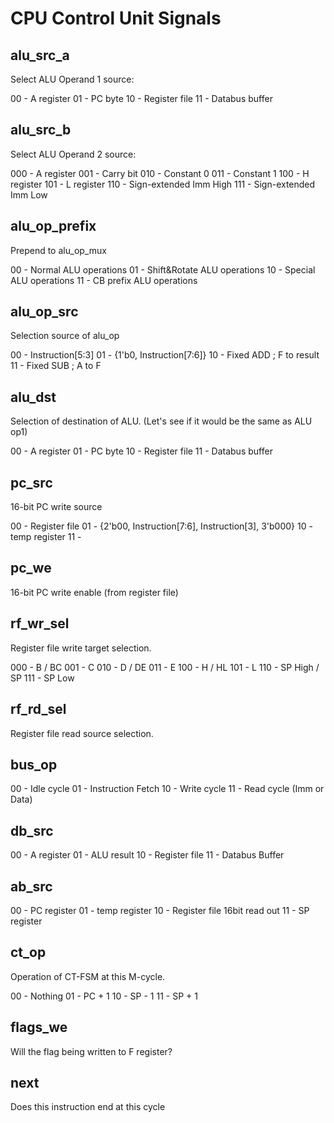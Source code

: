 # CPU Control Unit Signals

## alu_src_a

Select ALU Operand 1 source:

00 - A register
01 - PC byte
10 - Register file
11 - Databus buffer

## alu_src_b

Select ALU Operand 2 source:

000 - A register
001 - Carry bit
010 - Constant 0
011 - Constant 1
100 - H register
101 - L register
110 - Sign-extended Imm High
111 - Sign-extended Imm Low

## alu_op_prefix

Prepend to alu_op_mux

00 - Normal ALU operations
01 - Shift&Rotate ALU operations
10 - Special ALU operations
11 - CB prefix ALU operations

## alu_op_src

Selection source of alu_op

00 - Instruction[5:3]
01 - {1'b0, Instruction[7:6]}
10 - Fixed ADD ; F to result
11 - Fixed SUB ; A to F

## alu_dst

Selection of destination of ALU. (Let's see if it would be the same as ALU op1)

00 - A register
01 - PC byte
10 - Register file 
11 - Databus buffer

## pc_src

16-bit PC write source

00 - Register file
01 - {2'b00, Instruction[7:6], Instruction[3], 3'b000}
10 - temp register
11 - 

## pc_we

16-bit PC write enable (from register file)

## rf_wr_sel

Register file write target selection.

000 - B / BC
001 - C
010 - D / DE
011 - E
100 - H / HL
101 - L
110 - SP High / SP
111 - SP Low

## rf_rd_sel

Register file read source selection.

## bus_op

00 - Idle cycle
01 - Instruction Fetch
10 - Write cycle
11 - Read cycle (Imm or Data)

## db_src

00 - A register
01 - ALU result
10 - Register file
11 - Databus Buffer

## ab_src

00 - PC register
01 - temp register
10 - Register file 16bit read out
11 - SP register

## ct_op

Operation of CT-FSM at this M-cycle.

00 - Nothing
01 - PC + 1
10 - SP - 1
11 - SP + 1

## flags_we

Will the flag being written to F register?

## next

Does this instruction end at this cycle